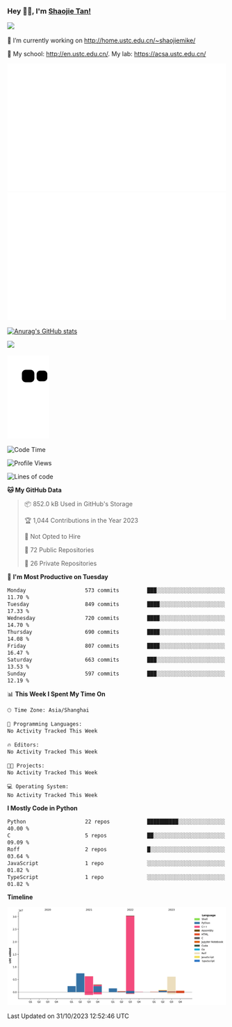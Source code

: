 

<!--
**Kirrito-k423/Kirrito-k423** is a ✨ _special_ ✨ repository because its `README.md` (this file) appears on your GitHub profile.

Here are some ideas to get you started:

- 🔭 I’m currently working on ...
- 🌱 I’m currently learning ...
- 👯 I’m looking to collaborate on ...
- 🤔 I’m looking for help with ...
- 💬 Ask me about ...
- 📫 How to reach me: ...
- 😄 Pronouns: ...
- ⚡ Fun fact: ...
-->
### Hey 👋🏽, I'm [Shaojie Tan!](http://home.ustc.edu.cn/~shaojiemike/about)

![](https://visitor-badge.glitch.me/badge?page_id=Kirrito-k423.Kirrito-k423)

🔭 I’m currently working on http://home.ustc.edu.cn/~shaojiemike/

👯 My school: http://en.ustc.edu.cn/. My lab: https://acsa.ustc.edu.cn/

![](https://github.com/Kirrito-k423/github-stats/blob/master/generated/overview.svg)
![](https://github.com/Kirrito-k423/github-stats/blob/master/generated/languages.svg)

[![Anurag's GitHub stats](https://github-readme-stats.vercel.app/api?username=Kirrito-k423&theme=flag-india&show_icons=true&hide=stars,prs,issues,contribs)](https://github.com/anuraghazra/github-readme-stats)

![](https://github-profile-summary-cards.vercel.app/api/cards/profile-details?username=Kirrito-k423&theme=vue)

![snake gif](https://github.com/Kirrito-k423/Kirrito-k423/blob/output/github-contribution-grid-snake.svg)

<!--START_SECTION:waka-->
![Code Time](http://img.shields.io/badge/Code%20Time-631%20hrs%2032%20mins-blue)

![Profile Views](http://img.shields.io/badge/Profile%20Views-0-blue)

![Lines of code](https://img.shields.io/badge/From%20Hello%20World%20I%27ve%20Written-58.5%20million%20lines%20of%20code-blue)

**🐱 My GitHub Data** 

> 📦 852.0 kB Used in GitHub's Storage 
 > 
> 🏆 1,044 Contributions in the Year 2023
 > 
> 🚫 Not Opted to Hire
 > 
> 📜 72 Public Repositories 
 > 
> 🔑 26 Private Repositories 
 > 
📅 **I'm Most Productive on Tuesday** 

```text
Monday                   573 commits         ███░░░░░░░░░░░░░░░░░░░░░░   11.70 % 
Tuesday                  849 commits         ████░░░░░░░░░░░░░░░░░░░░░   17.33 % 
Wednesday                720 commits         ████░░░░░░░░░░░░░░░░░░░░░   14.70 % 
Thursday                 690 commits         ████░░░░░░░░░░░░░░░░░░░░░   14.08 % 
Friday                   807 commits         ████░░░░░░░░░░░░░░░░░░░░░   16.47 % 
Saturday                 663 commits         ███░░░░░░░░░░░░░░░░░░░░░░   13.53 % 
Sunday                   597 commits         ███░░░░░░░░░░░░░░░░░░░░░░   12.19 % 
```


📊 **This Week I Spent My Time On** 

```text
🕑︎ Time Zone: Asia/Shanghai

💬 Programming Languages: 
No Activity Tracked This Week

🔥 Editors: 
No Activity Tracked This Week

🐱‍💻 Projects: 
No Activity Tracked This Week

💻 Operating System: 
No Activity Tracked This Week
```

**I Mostly Code in Python** 

```text
Python                   22 repos            ██████████░░░░░░░░░░░░░░░   40.00 % 
C                        5 repos             ██░░░░░░░░░░░░░░░░░░░░░░░   09.09 % 
Roff                     2 repos             █░░░░░░░░░░░░░░░░░░░░░░░░   03.64 % 
JavaScript               1 repo              ░░░░░░░░░░░░░░░░░░░░░░░░░   01.82 % 
TypeScript               1 repo              ░░░░░░░░░░░░░░░░░░░░░░░░░   01.82 % 
```



**Timeline**

![Lines of Code chart](https://raw.githubusercontent.com/Kirrito-k423/Kirrito-k423/main/assets/bar_graph.png)


 Last Updated on 31/10/2023 12:52:46 UTC
<!--END_SECTION:waka-->

